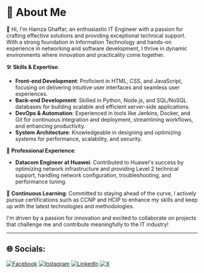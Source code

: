 # 💫 About Me
👋 Hi, I'm Hamza Ghaffar, an enthusiastic IT Engineer with a passion for crafting effective solutions and providing exceptional technical support. With a strong foundation in Information Technology and hands-on experience in networking and software development, I thrive in dynamic environments where innovation and practicality come together.

🛠️ **Skills & Expertise**:
- **Front-end Development**: Proficient in HTML, CSS, and JavaScript, focusing on delivering intuitive user interfaces and seamless user experiences.
- **Back-end Development**: Skilled in Python, Node.js, and SQL/NoSQL databases for building scalable and efficient server-side applications.
- **DevOps & Automation**: Experienced in tools like Jenkins, Docker, and Git for continuous integration and deployment, streamlining workflows, and enhancing productivity.
- **System Architecture**: Knowledgeable in designing and optimizing systems for performance, scalability, and security.

💼 **Professional Experience**:
- **Datacom Engineer at Huawei**: Contributed to Huawei's success by optimizing network infrastructure and providing Level 2 technical support, handling network configuration, troubleshooting, and performance tuning.

🌟 **Continuous Learning**: Committed to staying ahead of the curve, I actively pursue certifications such as CCNP and HCIP to enhance my skills and keep up with the latest technologies and methodologies.

I'm driven by a passion for innovation and excited to collaborate on projects that challenge me and contribute meaningfully to the IT industry!

---

## 🌐 Socials:
[![Facebook](https://img.shields.io/badge/Facebook-%231877F2.svg?logo=Facebook&logoColor=white)](https://facebook.com/calledhamzy) [![Instagram](https://img.shields.io/badge/Instagram-%23E4405F.svg?logo=Instagram&logoColor=white)](https://instagram.com/calledhamzy) [![LinkedIn](https://img.shields.io/badge/LinkedIn-%230077B5.svg?logo=linkedin&logoColor=white)](https://linkedin.com/in/hamzaghaffar) [![X](https://img.shields.io/badge/X-black.svg?logo=X&logoColor=white)](https://x.com/calledhamzy) 

